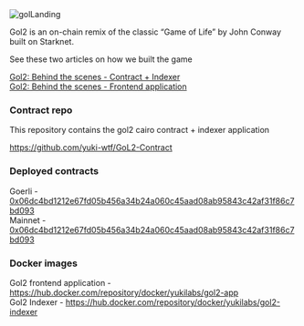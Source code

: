 \
\
![golLanding](https://user-images.githubusercontent.com/5764504/171171394-5f7b5753-6f48-4b5f-96a1-c03d6fb9e222.svg)

Gol2 is an on-chain remix of the classic “Game of Life” by John Conway built on Starknet.

See these two articles on how we built the game 

[Gol2: Behind the scenes - Contract + Indexer ](https://medium.com/@r.walsh.21/gol2-behind-the-scenes-pt1-a38e280f63cf) <br>
[Gol2: Behind the scenes - Frontend application](https://medium.com/@r.walsh.21/gol2-behind-the-scenes-pt1-a38e280f63cf)


### Contract repo 

This repository contains the gol2 cairo contract + indexer application

https://github.com/yuki-wtf/GoL2-Contract


### Deployed contracts

Goerli - [0x06dc4bd1212e67fd05b456a34b24a060c45aad08ab95843c42af31f86c7bd093](https://goerli.voyager.online/contract/0x06dc4bd1212e67fd05b456a34b24a060c45aad08ab95843c42af31f86c7bd093) <br>
Mainnet - [0x06dc4bd1212e67fd05b456a34b24a060c45aad08ab95843c42af31f86c7bd093](https://goerli.voyager.online/contract/0x06dc4bd1212e67fd05b456a34b24a060c45aad08ab95843c42af31f86c7bd093) <br>



### Docker images

Gol2 frontend application - [https://hub.docker.com/repository/docker/yukilabs/gol2-app
](https://hub.docker.com/repository/docker/yukilabs/gol2-app
)<br>
Gol2 Indexer - [https://hub.docker.com/repository/docker/yukilabs/gol2-indexer
](https://hub.docker.com/repository/docker/yukilabs/gol2-indexer
)


